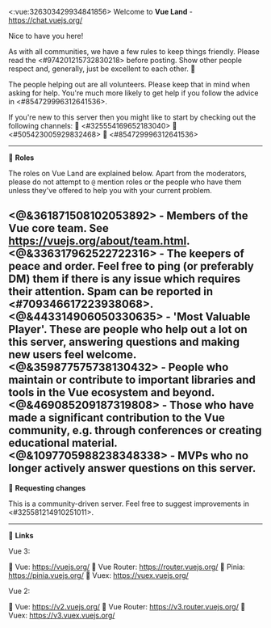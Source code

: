 <:vue:326303429934841856> Welcome to **Vue Land** - <https://chat.vuejs.org/>

Nice to have you here!

As with all communities, we have a few rules to keep things friendly. Please read the <#974201215732830218> before posting. Show other people respect and, generally, just be excellent to each other. :guitar:

The people helping out are all volunteers. Please keep that in mind when asking for help. You're much more likely to get help if you follow the advice in <#854729996312641536>.

If you're new to this server then you might like to start by checking out the following channels:
:small_blue_diamond: <#325554169652183040>
:small_blue_diamond: <#505423005929832468>
:small_blue_diamond: <#854729996312641536>

---

:busts_in_silhouette: **Roles**

The roles on Vue Land are explained below. Apart from the moderators, please do not attempt to `@` mention roles or the people who have them unless they've offered to help you with your current problem.

<@&361871508102053892> - Members of the Vue core team. See <https://vuejs.org/about/team.html>.
<@&336317962522722316> - The keepers of peace and order. Feel free to ping (or preferably DM) them if there is any issue which requires their attention. Spam can be reported in <#709346617223938068>.
<@&443314906050330635> - 'Most Valuable Player'. These are people who help out a lot on this server, answering questions and making new users feel welcome.
<@&359877575738130432> - People who maintain or contribute to important libraries and tools in the Vue ecosystem and beyond.
<@&469085209187319808> - Those who have made a significant contribution to the Vue community, e.g. through conferences or creating educational material.
<@&1097705988238348338> - MVPs who no longer actively answer questions on this server.
---

:wrench: **Requesting changes**

This is a community-driven server. Feel free to suggest improvements in <#325581214910251011>.

---

:link: **Links**

Vue 3:

:small_blue_diamond: Vue: <https://vuejs.org/>
:small_blue_diamond: Vue Router: <https://router.vuejs.org/>
:small_blue_diamond: Pinia: <https://pinia.vuejs.org/>
:small_blue_diamond: Vuex: <https://vuex.vuejs.org/>

Vue 2:

:small_blue_diamond: Vue: <https://v2.vuejs.org/>
:small_blue_diamond: Vue Router: <https://v3.router.vuejs.org/>
:small_blue_diamond: Vuex: <https://v3.vuex.vuejs.org/>
